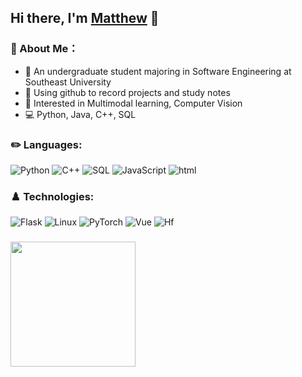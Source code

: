 ## Hi there, I'm [Matthew](http://matthewmaxy.github.io) 👋

### 🦄 About Me：
+ 🏫 An undergraduate student majoring in Software Engineering at Southeast University
+ 📝 Using github to record projects and study notes
+ 🚀 Interested in Multimodal learning, Computer Vision
+ 💻 Python, Java, C++, SQL

### ✏️ Languages:

![Python](https://img.shields.io/badge/-Python-F4F0C0?&logo=Python)
![C++](https://img.shields.io/badge/-C++-D5DDB6?&logo=c%2b%2b&logoColor=00599C)
![SQL](https://img.shields.io/badge/-SQL-B0C49F?&logo=MySQL)
![JavaScript](https://img.shields.io/badge/-JavaScript-8BA4A0?&logo=JavaScript)
![html](https://img.shields.io/badge/-html-81767A?&logo=htmx)

### ♟️ Technologies:
![Flask](https://img.shields.io/badge/-Flask-F4F0C0?&logo=Flask&logoColor=000000)
![Linux](https://img.shields.io/badge/-Linux-D5DDB6?&logo=Linux)
![PyTorch](https://img.shields.io/badge/-PyTorch-B0C49F?&logo=PyTorch)
![Vue](https://img.shields.io/badge/-Vue-8BA4A0?&logo=Vue.js)
![Hf](https://img.shields.io/badge/-Huggingface-81767A?&logo=huggingface)
### 
<img height="200px" src="https://bad-apple-github-readme.vercel.app/api?show_bg=1&username=MatthewMaxy">
